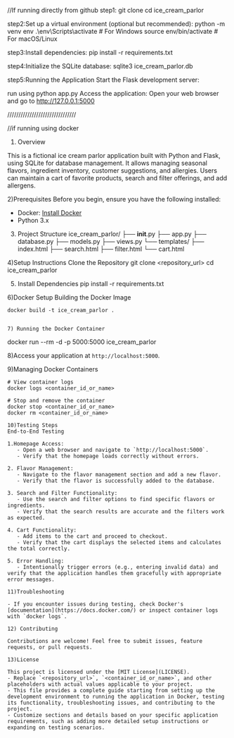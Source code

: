 //If running directly from github
step1:
git clone <repository-url>
cd ice_cream_parlor

step2:Set up a virtual environment (optional but recommended):
python -m venv env
.\env\Scripts\activate  # For Windows
source env/bin/activate  # For macOS/Linux

step3:Install dependencies:
pip install -r requirements.txt

step4:Initialize the SQLite database:
sqlite3 ice_cream_parlor.db

step5:Running the Application
Start the Flask development server:

run using 
python app.py
Access the application:
Open your web browser and go to http://127.0.0.1:5000

///////////////////////////////

//if running using docker

1) Overview

This is a fictional ice cream parlor application built with Python and Flask, using SQLite for database management. It allows managing seasonal flavors, ingredient inventory, customer suggestions, and allergies. Users can maintain a cart of favorite products, search and filter offerings, and add allergens.

2)Prerequisites
Before you begin, ensure you have the following installed:
- Docker: [Install Docker](https://docs.docker.com/get-docker/)
- Python 3.x

3) Project Structure
ice_cream_parlor/
├── __init__.py
├── app.py
├── database.py
├── models.py
├── views.py
└── templates/
    ├── index.html
    ├── search.html
    ├── filter.html
    └── cart.html


4)Setup Instructions
Clone the Repository
git clone <repository_url>
cd ice_cream_parlor

5) Install Dependencies
pip install -r requirements.txt

6)Docker Setup
Building the Docker Image
```
docker build -t ice_cream_parlor .


7) Running the Docker Container
```
docker run --rm -d -p 5000:5000 ice_cream_parlor

8)Access your application at `http://localhost:5000`.

9)Managing Docker Containers
```
# View container logs
docker logs <container_id_or_name>

# Stop and remove the container
docker stop <container_id_or_name>
docker rm <container_id_or_name>

10)Testing Steps
End-to-End Testing

1.Homepage Access:
   - Open a web browser and navigate to `http://localhost:5000`.
   - Verify that the homepage loads correctly without errors.

2. Flavor Management:
   - Navigate to the flavor management section and add a new flavor.
   - Verify that the flavor is successfully added to the database.

3. Search and Filter Functionality:
   - Use the search and filter options to find specific flavors or ingredients.
   - Verify that the search results are accurate and the filters work as expected.

4. Cart Functionality:
   - Add items to the cart and proceed to checkout.
   - Verify that the cart displays the selected items and calculates the total correctly.

5. Error Handling:
   - Intentionally trigger errors (e.g., entering invalid data) and verify that the application handles them gracefully with appropriate error messages.

11)Troubleshooting

- If you encounter issues during testing, check Docker's [documentation](https://docs.docker.com/) or inspect container logs with `docker logs`.

12) Contributing

Contributions are welcome! Feel free to submit issues, feature requests, or pull requests.

13)License

This project is licensed under the [MIT License](LICENSE).
- Replace `<repository_url>`, `<container_id_or_name>`, and other placeholders with actual values applicable to your project.
- This file provides a complete guide starting from setting up the development environment to running the application in Docker, testing its functionality, troubleshooting issues, and contributing to the project.
- Customize sections and details based on your specific application requirements, such as adding more detailed setup instructions or expanding on testing scenarios.
